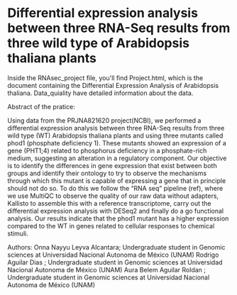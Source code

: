 # Differential expression analysis between three RNA-Seq results from three wild type of Arabidopsis thaliana plants

Inside the RNAsec_project file, you'll find Project.html, which is the document containing the Differential Expression Analysis of Arabidopsis thaliana.
Data_quiality have detailed information about the data.

Abstract of the pratice: 

Using data from the PRJNA821620 project(NCBI), we performed a differential expression analysis between three RNA-Seq results from three wild type (WT) Arabidopsis thaliana plants and using three mutants called phod1 (phosphate deficiency 1). These mutants showed an expression of a gene (PHT1;4) related to phosphorus deficiency in a phosphate-rich medium, suggesting an alteration in a regulatory component. Our objective is to identify the differences in gene expression that exist between both groups and identify their ontology to try to observe the mechanisms through which this mutant is capable of expressing a gene that in principle should not do so. To do this we follow the “RNA seq” pipeline (ref), where we use MultiQC to observe the quality of our raw data without adapters, Kallisto to assemble this with a reference transcriptome, carry out the differential expression analysis with DESeq2 and finally do a go functional analysis. Our results indicate that the phod1 mutant has a higher expression compared to the WT in genes related to cellular responses to chemical stimuli.


Authors: Onna Nayyu Leyva Alcantara; Undergraduate student in Genomic sciences at Universidad Nacional Autonoma de México (UNAM)
         Rodrigo Aguilar Dias      ; Undergraduate student in Genomic sciences at Universidad Nacional Autonoma de México (UNAM) 
         Aura Belem Aguilar Roldan ; Undergraduate student in Genomic sciences at Universidad Nacional Autonoma de México (UNAM)
